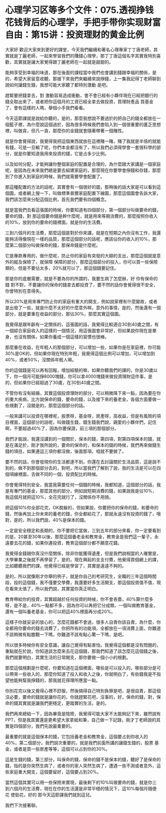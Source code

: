# 心理学习区等多个文件：075.透视挣钱花钱背后的心理学，手把手带你实现财富自由：第15讲：投资理财的黄金比例

大家好 歡迎大家來到更好的課堂，今天我們繼續和著名心理專家丁丁唐老師，其實就是丁麗老師，一起來學習我們的賺錢心理學，那丁丁唐這個名字其實我特別喜歡，其實就是讓大家覺得跟丁麗老師在一起就是甜甜的。

能夠享受到幸福的味道，那在後面的課程當中我們也會講到錢跟幸福的關係，是的，希望大家留意收聽，那接下來我們來繼續來說掙錢，上一集我記得丁老師聊到說如何讓錢生錢，我想可能大家聽了都特別激動 是吧。

趕緊要把錢拿去，對 激動容易造成衝動，會不會已經有小夥伴現在已經把銀行的錢全取出來了，或者把你這個月的工資已經全拿去做投資，買理財產品 買基金了，會有這樣的人嗎，舉個小手我們看看。

今天這節課就是說給你聽的，是的，那麼我想說不要過於的把自己的錢全都放在一個籃子裡，為什麼說這個過於，因為很多時候我們會陷入到一個很重要的匱乏思想裡，叫做貪，但凡一貪，那麼你的金錢就會隨著帶著一個賭性。

就是你會覺得說，我覺得我把這個東西就放在這裡賭一賭，賭了我就是半倍的就能有錢，可是一旦輸了呢，你們本金都沒有了，所以我們必須得學會一套很科學的部分，就是你要知道我用來投資的錢，它是占多少比例。

以及如何分配，才能夠讓你整個家庭的配置是合理的，為什麼跟大家講是一個家庭呢，是因為在未來我們總是要去組建家庭的，那麼現在你要學會掙錢和存錢，那麼到了你進入到家庭的時候，我們就需要學會配置了。

那這種配置的方法的話呢，其實會有一個很好的圖，那稍後的話大家是可以看到這個圖，或者網上搜一下，叫做標準普爾家庭配置下線圖，那麼這個圖會告訴大家，我們該怎麼來分配這個比例，首先我們要有四個概念。

就是當我們去看這張圖的時候，你要知道有四個部分，第一個部分叫做要命的錢，要命的錢，對 那這個要命錢是幹什麼呢，就是用來等期消費的，那麼按照你收入的10%，放到你的要命的錢裡面，就是你的生活費。

三到六個月的生活費，那麼這個是對於你來講，就是在短期之內你沒有工作，我還能夠活得像現在一樣的品質，那麼這個部分的話呢，應該佔你的收入的10%，那麼第二個部分叫做保命的錢，那保命錢是什麼呢。

它是專款專用的，做什麼呢，防止你的家庭有突發的大額的支出，那麼這個就是意外的縱及保險了，就保障 保障的部分，那麼這個部分的投入，你可以買一些保險類的，但是不要佔太多，20%就可以了，那這個錢要記住。

那是你的底層需要，就是不要為你的所謂的，我要生病了怎麼辦，好 你有保命的錢 對不對，不要讓你的保命的錢拿去都投資了，要不然的話你會覺得很不安全，你會特別在意得失。

所以20%是用來專門防止你的家庭有重大的開支，例如說家裡有什麼變故，或者是出發了一些，就是什麼不太好的什麼意外啊，意外的事情，是的，然後還有一個部分，就是要重在收益的部分，那佔30%，那麼其實這個圖。

我覺得是跟年齡有一定關係的，這張圖的話，我覺得比較適合30到40歲之間，有一個綜合家庭收入的這樣的一個情況，用這張圖會非常好，但如果說你現在是單身，也沒有關係，如果你養成一個這樣的習慣也很棒。

那麼重在收益，在年輕人的那個部分，可以增加一些，如果你是在家庭裡，你可能30%是OK的，但如果你現在特別年輕，我覺得這個比例可以增加，可以增加到40%，或者50%，沒關係年輕人嘛。

你的這個錢是可以再有回報，增加經驗的嘛，如果你聽我們的課的，你是30歲以下，你一個月可能掙8000塊錢，你可以拿4000塊錢來做投資理財這件事，是的，但如果你已經超過了30歲，在30到40歲之間。

不管你有沒有結婚，其實這個投資理財的部分，可以稍微降下來一點，因為要在你的重大疾病，比方說保命的錢，要命的錢，以及接下來的養老金，各個方面要做一些規劃了，沒錯是的，那麼這個部分的話。

一般來講可以投資在哪裡呢，股票呀，基金呀，房產呀，高收益，但是有風險的項目裡面，這個部分的話呢，叫做錢生錢，錢生錢我們說，親愛的小夥伴們，記住啊，不要超過40%了，因為你要保證，前三項的那個部分。

我們才能說，我還沒講到的一個關於，保本的錢，第四項，對第四項保本的錢，就是在滿足於，剛才我所說的，要命的保命的，和保本的錢的時候，我們再來做錢生錢的項目，如果連這三項你都沒做，後面那項，咱就不要做了。

要不然的話，你會發現你的生活都達不到，你還在去討論關於生活品質，這是說不到的，做不到那個部分去的，對吧，所以當我們了解到了說，我的生活是可以在四個項線裡面，去做不同的一個，投資配比的時候。

你會覺得特別安全，我當我需要任何一個錢的時候，我都知道，這個部分的話，我是有專門的基金，那麼其他的部分，例如說短期消費的錢，如果說我是佔10%，我這個月就把這10%，全花完就行了，沒關係你不用捨。

把這個10%你全部花完，OK脫躲的，但如果說，你要把你的保命的錢，和要命的錢，然後再加上你未來的養老的錢，你全都給花了，那就永遠沒有投資的錢了，哦對，是的，所以我們說，40%是保本的錢。

一定是安全穩定和長期的，你不要把它當做，三到五年的部分來看，你一定要看到的是，20甚至30年以後，那麼這個養老金和教育金，教育金是我們這一輩子，永遠要去花的錢，如果你連投資，教育這個部分都不願意花錢。

我覺得金錢跟你真沒什麼關係，除非你能獲得遺產，但是我們說相當的人確實是，大學畢業之後就不再學習了，是的，現在興起的支支付費，他覺得買個網上的課，比如聽聽我們的課，他覺得已經是學習了，其實是遠遠不夠的。

是的，所以就像剛才你舉的例子，就是你自己的考研究生，全職的三年這個時間段，投的這個錢，我不僅要交學費，我還要好多生活開支，那這個投資值不值，現在看來太值了，所以我們說，其實當你真正明白。

教育帶給你的投資，其實超越於任何投資的時候，你不會吝嗇，40%算什麼多呀，是不是，40%一點都不多，因為你可以再把它分成類，一個叫做教育基金，還有一個叫養老基金，你可以把這40%裡面再分成20%。

這樣子你就妥妥的放心的，怎麼花錢都不會過，很多人自責你該自責，為什麼，你全都用你要命的錢去消費了，你把所有的功能項，全都放在一項消費上面，你難道不該稍微有點膽戰一下嗎，你難道不該有點心驚一下嗎，是吧。

所以很多時候你有安全意識，讓自己覺得有點害怕，我覺得這個都是沒有問題的，重點就在於說，你知道該怎麼來去花這個錢，那我們知道了該怎麼花這個錢之後，我們就要明白，其實生活的日常開支，那你要做一個小小的規劃。

那麼這個規劃是什麼呢，你要知道在這個裡面，哪些是可以投入的，哪些部分是可以帶來一些收入的，那麼你知道了投入和收入之後，你就明白了，有些錢我是不指望他能夠幫我掙錢的，那我就花得理所應當一點。

你別花完以後又覺得心裡不舒服，然後搞得自己特別負罪是吧，是很自責，那這個沒必要，要命的錢就是讓你花的，你就趕緊花吧，沒事的，好，保命的錢，對，保命的錢其實就是讓我們更穩定，更踏實的生活，是的。

我們再來總結一下，因為畢竟是陰險，我覺得可能大家不太能夠記下來，雖然說有PPT，但是我其實還是更希望大家拿紙和筆，自己做一下記錄，剛才丁老師說的其實是四個部分，我們先說最重要的。

最重要的就是這個保本的錢，它包括養老金和教育金，這個要占到你收入的40%，第二個部分，我們說次重要的，就是我們前面所講的讓錢生錢的，股票 基金，或者是買一些房產等等，這個可以占到你的30%。

這是生錢的錢，第三部分，叫保命的錢，保命的錢不是保本的錢，聽好了是保命的錢，指的是你突然生病了，或者你的家人突然生病了，遭遇一些不測或者意外，這些家庭重大開支，這個要留好，這個要占到20%。

當然這個其實可以用一些保險來實現，最後剩下的10%叫做要命的錢，就是你三到六個月的生活費，現在在你的生活還是非常平穩的情況下，這10%每個月隨便花 使勁花，好的 那今天這節課我們就到這兒。

我們下次接著聊。